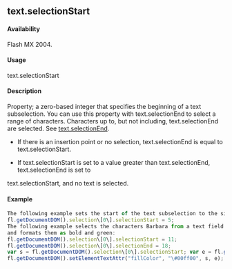 ## text.selectionStart

#### Availability

Flash MX 2004.

#### Usage

text.selectionStart

#### Description

Property; a zero-based integer that specifies the beginning of a text subselection. You can use this property with text.selectionEnd to select a range of characters. Characters up to, but not including, text.selectionEnd are selected. See [text.selectionEnd](#!AdobeDocs/developers-animatesdk-docs/master/Text_object/text20.md).

-   If there is an insertion point or no selection, text.selectionEnd is equal to text.selectionStart.

-   If text.selectionStart is set to a value greater than text.selectionEnd, text.selectionEnd is set to

text.selectionStart, and no text is selected.

#### Example

```javascript
The following example sets the start of the text subselection to the sixth character:
fl.getDocumentDOM().selection\[0\].selectionStart = 5;
The following example selects the characters Barbara from a text field that contains the text My name is Barbara
and formats them as bold and green:
fl.getDocumentDOM().selection\[0\].selectionStart = 11;
fl.getDocumentDOM().selection\[0\].selectionEnd = 18;
var s = fl.getDocumentDOM().selection\[0\].selectionStart; var e = fl.getDocumentDOM().selection\[0\].selectionEnd; fl.getDocumentDOM().setElementTextAttr('bold', true, s, e);
fl.getDocumentDOM().setElementTextAttr("fillColor", "\#00ff00", s, e);

```